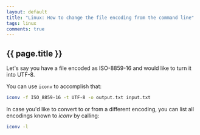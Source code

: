 ```yaml
---
layout: default
title: "Linux: How to change the file encoding from the command line"
tags: linux
comments: true
---
```


## {{ page.title }}

Let's say you have a file encoded as ISO-8859-16 and would like to turn it into UTF-8.

You can use `iconv` to accomplish that:

```sh
iconv -f ISO_8859-16 -t UTF-8 -o output.txt input.txt
```

In case you'd like to convert to or from a different encoding, you can list all encodings known to *iconv* by calling:

```sh
iconv -l
```
